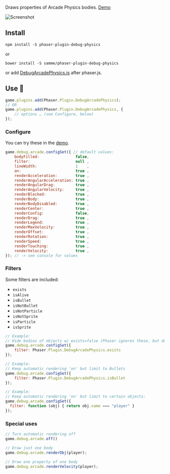 Draws properties of Arcade Physics bodies. [Demo](https://samme.github.io/phaser-plugin-debug-arcade-physics/)

![Screenshot](https://samme.github.io/phaser-plugin-debug-arcade-physics/screenshot.png)

Install
-------

    npm install -S phaser-plugin-debug-physics

or

    bower install -S samme/phaser-plugin-debug-physics

or add [DebugArcadePhysics.js](dist/DebugArcadePhysics.js) after phaser.js.

Use 🚀
---

```javascript
game.plugins.add(Phaser.Plugin.DebugArcadePhysics);
// OR
game.plugins.add(Phaser.Plugin.DebugArcadePhysics, {
    // options … (see Configure, below)
});
```

### Configure

You can try these in the [demo](https://samme.github.io/phaser-plugin-debug-arcade-physics/).

```javascript
game.debug.arcade.configSet({ // default values:
    bodyFilled:                false,
    filter:                    null ,
    lineWidth:                 1    ,
    on:                        true ,
    renderAcceleration:        true ,
    renderAngularAcceleration: true ,
    renderAngularDrag:         true ,
    renderAngularVelocity:     true ,
    renderBlocked:             true ,
    renderBody:                true ,
    renderBodyDisabled:        true ,
    renderCenter:              true ,
    renderConfig:              false,
    renderDrag:                true ,
    renderLegend:              true ,
    renderMaxVelocity:         true ,
    renderOffset:              true ,
    renderRotation:            true ,
    renderSpeed:               true ,
    renderTouching:            true ,
    renderVelocity:            true ,
}); // -> see console for values
```

### Filters

Some filters are included:
 - `exists`
 - `isAlive`
 - `isBullet`
 - `isNotBullet`
 - `isNotParticle`
 - `isNotSprite`
 - `isParticle`
 - `isSprite`

```javascript
// Example:
// Hide bodies of objects w/ exists=false (Phaser ignores these, but doesn't disable them)
game.debug.arcade.configSet({
    filter: Phaser.Plugin.DebugArcadePhysics.exists
});

// Example:
// Keep automatic rendering 'on' but limit to Bullets
game.debug.arcade.configSet({
    filter: Phaser.Plugin.DebugArcadePhysics.isBullet
});

// Example:
// Keep automatic rendering 'on' but limit to certain objects:
game.debug.arcade.configSet({
  filter: function (obj) { return obj.name === "player" }
});
```

### Special uses

```javascript
// Turn automatic rendering off
game.debug.arcade.off()

// Draw just one body
game.debug.arcade.renderObj(player);

// Draw one property of one body
game.debug.arcade.renderVelocity(player);
```
